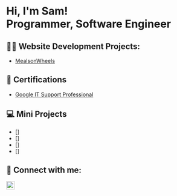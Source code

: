 <h1>Hi, I'm Sam! <br/><a>Programmer, Software Engineer</a> 

<h2>👨‍💻 Website Development Projects:</h2>

  - [MealsonWheels](https://github.com/samuelaberenika/mealsonwheels)


<h2> 📄 Certifications </h2>

- [Google IT Support Professional](https://www.youtube.com/watch?v=a83ASGn_V_s)


<h2> 💻 Mini Projects</h2>

- []
- []
- []
- []

<h2> 🤳 Connect with me:</h2>


[<img align="left" alt="SamuelAberenika | LinkedIn" width="22px" src="https://cdn.jsdelivr.net/npm/simple-icons@v3/icons/linkedin.svg" />][linkedin]


[linkedin]: https://linkedin.com/in/samuelaberenika

